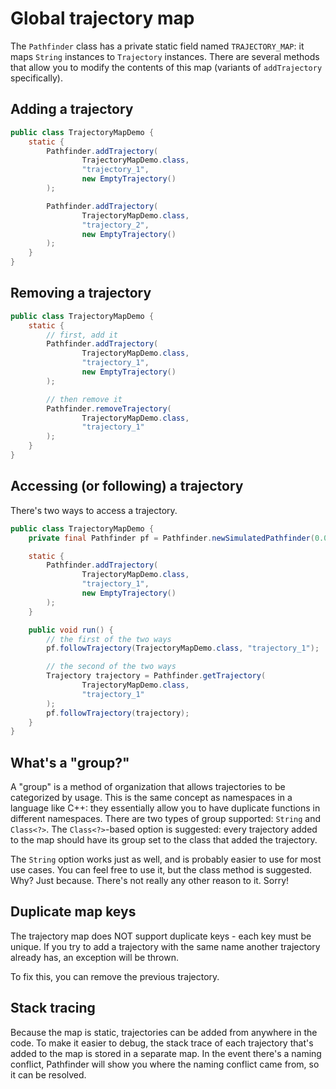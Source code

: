 # Global trajectory map
The `Pathfinder` class has a private static field named `TRAJECTORY_MAP`: it
maps `String` instances to `Trajectory` instances. There are several methods
that allow you to modify the contents of this map (variants of `addTrajectory`
specifically).

## Adding a trajectory
```java
public class TrajectoryMapDemo {
    static {
        Pathfinder.addTrajectory(
                TrajectoryMapDemo.class,
                "trajectory_1",
                new EmptyTrajectory()
        );

        Pathfinder.addTrajectory(
                TrajectoryMapDemo.class,
                "trajectory_2",
                new EmptyTrajectory()
        );
    }
}
```

## Removing a trajectory
```java
public class TrajectoryMapDemo {
    static {
        // first, add it
        Pathfinder.addTrajectory(
                TrajectoryMapDemo.class,
                "trajectory_1",
                new EmptyTrajectory()
        );

        // then remove it
        Pathfinder.removeTrajectory(
                TrajectoryMapDemo.class,
                "trajectory_1"
        );
    }
}
```

## Accessing (or following) a trajectory
There's two ways to access a trajectory.
```java
public class TrajectoryMapDemo {
    private final Pathfinder pf = Pathfinder.newSimulatedPathfinder(0.01);

    static {
        Pathfinder.addTrajectory(
                TrajectoryMapDemo.class,
                "trajectory_1",
                new EmptyTrajectory()
        );
    }

    public void run() {
        // the first of the two ways
        pf.followTrajectory(TrajectoryMapDemo.class, "trajectory_1");

        // the second of the two ways
        Trajectory trajectory = Pathfinder.getTrajectory(
                TrajectoryMapDemo.class,
                "trajectory_1"
        );
        pf.followTrajectory(trajectory);
    }
}
```

## What's a "group?"
A "group" is a method of organization that allows trajectories to be
categorized by usage. This is the same concept as namespaces in a language
like C++: they essentially allow you to have duplicate functions in different
namespaces. There are two types of group supported: `String` and `Class<?>`.
The `Class<?>`-based option is suggested: every trajectory added to the map
should have its group set to the class that added the trajectory.

The `String` option works just as well, and is probably easier to use for
most use cases. You can feel free to use it, but the class method is suggested.
Why? Just because. There's not really any other reason to it. Sorry!

## Duplicate map keys
The trajectory map does NOT support duplicate keys - each key must be unique.
If you try to add a trajectory with the same name another trajectory already
has, an exception will be thrown.

To fix this, you can remove the previous trajectory.

## Stack tracing
Because the map is static, trajectories can be added from anywhere in the code.
To make it easier to debug, the stack trace of each trajectory that's added
to the map is stored in a separate map. In the event there's a naming conflict,
Pathfinder will show you where the naming conflict came from, so it can be
resolved.
